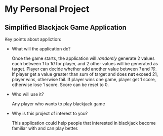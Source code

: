 # My Personal Project

## Simplified Blackjack Game Application

Key points about appliction:
- What will the application do? 

  Once the game starts, the application will *randomly* generate 2 values each between *1* to *10* for player, and 2 other
  values will be generated as target. Player can decide whether add another value between *1* and *10*. If player get a
  value greater than sum of target and does **not** exceed 21, player wins, otherwise fail. If player wins one game,
  player get 1 score, otherwise lose 1 score. Score can be reset to 0.


- Who will use it?

  Any player who wants to play blackjack game


- Why is this project of interest to you?

  This application could help people that interested in blackjack become familiar with and can play better.